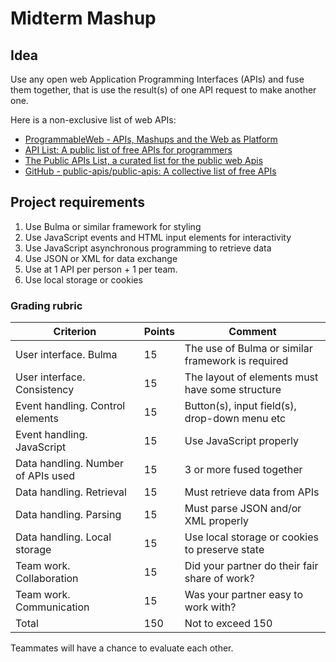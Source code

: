 # Midterm Mashup

## Idea

Use any open web Application Programming Interfaces (APIs) and fuse them together, that is use the result(s) of one API request to make another one.

Here is a non-exclusive list of web APIs:

- [ProgrammableWeb - APIs, Mashups and the Web as Platform](https://www.programmableweb.com/)
- [API List: A public list of free APIs for programmers](https://apilist.fun/)
- [The Public APIs List, a curated list for the public web Apis](https://apislist.com/)
- [GitHub - public-apis/public-apis: A collective list of free APIs](https://github.com/public-apis/public-apis)

## Project requirements

1. Use Bulma or similar framework for styling
2. Use JavaScript events and HTML input elements for interactivity
3. Use JavaScript asynchronous programming to retrieve data
4. Use JSON or XML for data exchange
5. Use at 1 API per person + 1 per team.
6. Use local storage or cookies

### Grading rubric

| Criterion                          | Points | Comment                                               |
| ---------------------------------- | ------ | ----------------------------------------------------- |
| User interface. Bulma              | 15     | The use of Bulma or similar framework is required     |
| User interface. Consistency        | 15     | The layout of elements must have some structure       |
| Event handling. Control elements   | 15     | Button(s), input field(s), drop-down menu etc         |
| Event handling. JavaScript         | 15     | Use JavaScript properly                               |
| Data handling. Number of APIs used | 15     | 3 or more fused together                              |
| Data handling. Retrieval           | 15     | Must retrieve data from APIs                          |
| Data handling. Parsing             | 15     | Must parse JSON and/or XML properly                   |
| Data handling. Local storage       | 15     | Use local storage or cookies to preserve state        |
| Team work. Collaboration           | 15     | Did your partner do their fair share of work?         |
| Team work. Communication           | 15     | Was your partner easy to work with?                   |
| Total                     | 150    | Not to exceed 150                                     |

Teammates will have a chance to evaluate each other.
